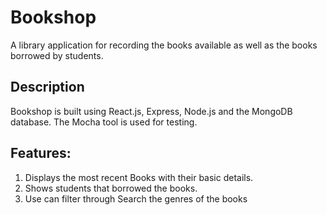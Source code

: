 # Bookshop

A library application for recording the books available as well as the books borrowed by students.

## Description

Bookshop is built using React.js, Express, Node.js and the MongoDB database. The Mocha tool is used for testing.

## Features:
1. Displays the most recent Books with their basic details.
2. Shows students that borrowed the books.
3. Use can filter through Search the genres of the books
